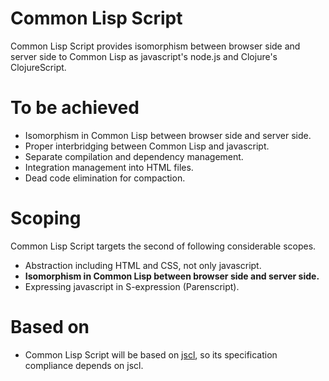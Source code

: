 # Common Lisp Script

Common Lisp Script provides isomorphism between browser side and server side to Common Lisp as javascript's node.js and Clojure's ClojureScript.

# To be achieved

- Isomorphism in Common Lisp between browser side and server side.
- Proper interbridging between Common Lisp and javascript.
- Separate compilation and dependency management.
- Integration management into HTML files.
- Dead code elimination for compaction.

# Scoping

Common Lisp Script targets the second of following considerable scopes.

- Abstraction including HTML and CSS, not only javascript.
- **Isomorphism in Common Lisp between browser side and server side.**
- Expressing javascript in S-expression (Parenscript).

# Based on

- Common Lisp Script will be based on [jscl](https://github.com/davazp/jscl), so its specification compliance depends on jscl.
